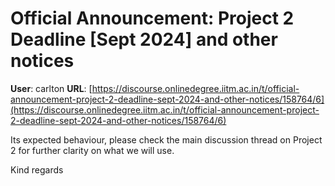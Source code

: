 # Official Announcement: Project 2 Deadline [Sept 2024] and other notices

**User**: carlton
**URL**: [https://discourse.onlinedegree.iitm.ac.in/t/official-announcement-project-2-deadline-sept-2024-and-other-notices/158764/6](https://discourse.onlinedegree.iitm.ac.in/t/official-announcement-project-2-deadline-sept-2024-and-other-notices/158764/6)

Its expected behaviour, please check the main discussion thread on Project 2 for further clarity on what we will use.

Kind regards
